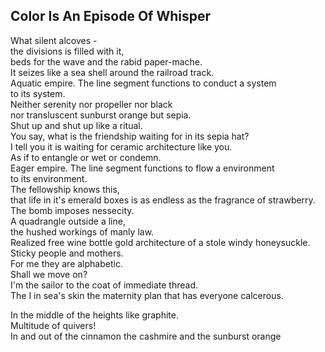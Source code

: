 Color Is An Episode Of Whisper
------------------------------
What silent alcoves -  
the divisions is filled with it,  
beds for the wave and the rabid paper-mache.  
It seizes like a sea shell around the railroad track.  
Aquatic empire. The line segment functions to conduct a system  
to its system.  
Neither serenity nor propeller nor black  
nor transluscent sunburst orange but sepia.  
Shut up and shut up like a ritual.  
You say, what is the friendship waiting for in its sepia hat?  
I tell you it is waiting for ceramic architecture like you.  
As if to entangle or wet or condemn.  
Eager empire. The line segment functions to flow a environment  
to its environment.  
The fellowship knows this,  
that life in it's emerald boxes is as endless as the fragrance of strawberry.  
The bomb imposes nessecity.  
A quadrangle outside a line,  
the hushed workings of manly law.  
Realized free wine bottle gold architecture of a stole windy honeysuckle.  
Sticky people and mothers.  
For me they are alphabetic.  
Shall we move on?  
I'm the sailor to the coat of immediate thread.  
The I in sea's skin the maternity plan that has everyone calcerous.  
  
In the middle of the heights like graphite.  
Multitude of quivers!  
In and out of the cinnamon the cashmire and the sunburst orange  
